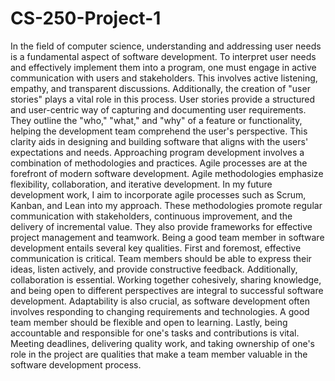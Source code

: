 # CS-250-Project-1

  In the field of computer science, understanding and addressing user needs is a fundamental aspect of software development. To interpret user needs and effectively implement them into a program, one must engage in active communication with users and stakeholders. This involves active listening, empathy, and transparent discussions. Additionally, the creation of "user stories" plays a vital role in this process. User stories provide a structured and user-centric way of capturing and documenting user requirements. They outline the "who," "what," and "why" of a feature or functionality, helping the development team comprehend the user's perspective. This clarity aids in designing and building software that aligns with the users' expectations and needs.
  Approaching program development involves a combination of methodologies and practices. Agile processes are at the forefront of modern software development. Agile methodologies emphasize flexibility, collaboration, and iterative development. In my future development work, I aim to incorporate agile processes such as Scrum, Kanban, and Lean into my approach. These methodologies promote regular communication with stakeholders, continuous improvement, and the delivery of incremental value. They also provide frameworks for effective project management and teamwork.
  Being a good team member in software development entails several key qualities. First and foremost, effective communication is critical. Team members should be able to express their ideas, listen actively, and provide constructive feedback. Additionally, collaboration is essential. Working together cohesively, sharing knowledge, and being open to different perspectives are integral to successful software development. Adaptability is also crucial, as software development often involves responding to changing requirements and technologies. A good team member should be flexible and open to learning. Lastly, being accountable and responsible for one's tasks and contributions is vital. Meeting deadlines, delivering quality work, and taking ownership of one's role in the project are qualities that make a team member valuable in the software development process.




